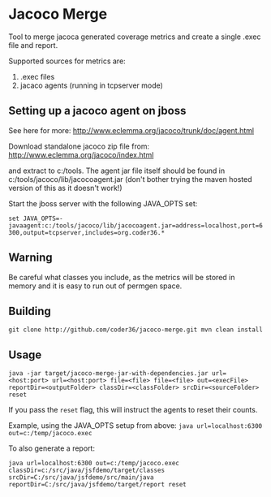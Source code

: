 Jacoco Merge
============

Tool to merge jacoca generated coverage metrics and create a single .exec file and report.

Supported sources for metrics are:

1) .exec files
2)  jacaco agents (running in tcpserver mode)


Setting up a jacoco agent on jboss
----------------------------------
See here for more: http://www.eclemma.org/jacoco/trunk/doc/agent.html

Download standalone jacoco zip file from:
http://www.eclemma.org/jacoco/index.html

and extract to c:/tools.  The agent jar file itself should be found in c:/tools/jacoco/lib/jacocoagent.jar  (don't bother trying the maven hosted version of this as it doesn't work!)


Start the jboss server with the following JAVA_OPTS set:

`set JAVA_OPTS=-javaagent:c:/tools/jacoco/lib/jacocoagent.jar=address=localhost,port=6300,output=tcpserver,includes=org.coder36.*`

Warning
-------
Be careful what classes you include, as the metrics will be stored in memory and it is easy to run out of permgen space.

Building
--------
`git clone http://github.com/coder36/jacoco-merge.git
mvn clean install`


Usage
-----

`java -jar target/jacoco-merge-jar-with-dependencies.jar url=<host:port> url=<host:port> file=<file> file=<file> out=<execFile> reportDir=<outputFolder> classDir=<classFolder> srcDir=<sourceFolder> reset`

If you pass the `reset` flag, this will instruct the agents to reset their counts.

Example, using the JAVA_OPTS setup from above:
`java url=localhost:6300 out=c:/temp/jacoco.exec`

To also generate a report:

`java url=localhost:6300
out=c:/temp/jacoco.exec
classDir=c:/src/java/jsfdemo/target/classes
srcDir=C:/src/java/jsfdemo/src/main/java
reportDir=C:/src/java/jsfdemo/target/report
reset`

